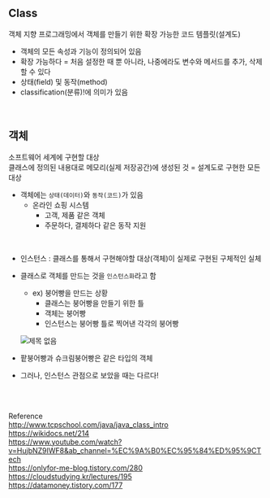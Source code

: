## Class   
객체 지향 프로그래밍에서 객체를 만들기 위한 확장 가능한 코드 템플릿(설계도)  
- 객체의 모든 속성과 기능이 정의되어 있음
- 확장 가능하다 =  처음 설정한 때 뿐 아니라, 나중에라도 변수와 메서드를 추가, 삭제할 수 있다
- 상태(field) 및 동작(method)
- classification(분류)!에 의미가 있음

<br/>

## 객체   
소프트웨어 세계에 구현할 대상   
클래스에 정의된 내용대로 메모리(실제 저장공간)에 생성된 것 = 설계도로 구현한 모든 대상    
- 객체에는 `상태(데이터)`와 `동작(코드)`가 있음    
  - 온라인 쇼핑 시스템   
    - 고객, 제품 같은 객체
    - 주문하다, 결제하다 같은 동작 지원

<br/>  

- 인스턴스 : 클래스를 통해서 구현해야할 대상(객체)이 실제로 구현된 구체적인 실체        
- 클래스로 객체를 만드는 것을 `인스턴스화`라고 함      
  - ex) 붕어빵을 만드는 상황    
    - 클래스는 붕어빵을 만들기 위한 틀
    - 객체는 붕어빵
    - 인스턴스는 붕어빵 틀로 찍어낸 각각의 붕어빵

  ![제목 없음](https://user-images.githubusercontent.com/103614357/206904786-37666eed-82c6-43eb-af97-c326b9edd1c1.png)  

- 팥붕어빵과 슈크림붕어빵은 같은 타입의 객체  
- 그러나, 인스턴스 관점으로 보았을 때는 다르다!     

<br/><br/>

Reference    
http://www.tcpschool.com/java/java_class_intro     
https://wikidocs.net/214   
https://www.youtube.com/watch?v=HujbNZ9IWF8&ab_channel=%EC%9A%B0%EC%95%84%ED%95%9CTech     
https://onlyfor-me-blog.tistory.com/280       
https://cloudstudying.kr/lectures/195     
https://datamoney.tistory.com/177  
<br/>  
